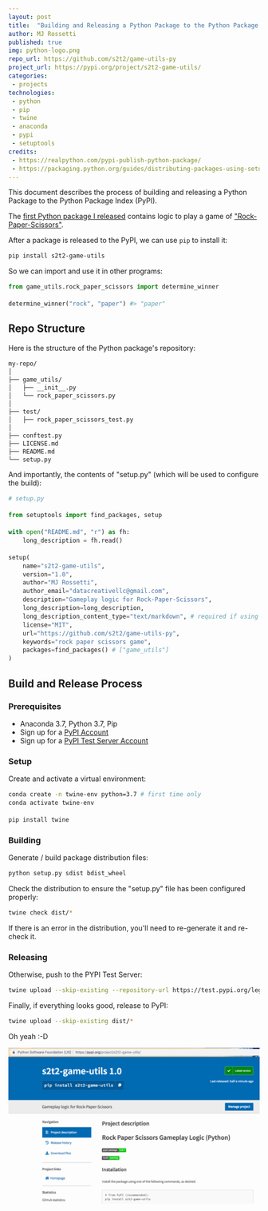 ```yaml
---
layout: post
title:  "Building and Releasing a Python Package to the Python Package Index"
author: MJ Rossetti
published: true
img: python-logo.png
repo_url: https://github.com/s2t2/game-utils-py
project_url: https://pypi.org/project/s2t2-game-utils/
categories:
 - projects
technologies:
 - python
 - pip
 - twine
 - anaconda
 - pypi
 - setuptools
credits:
 - https://realpython.com/pypi-publish-python-package/
 - https://packaging.python.org/guides/distributing-packages-using-setuptools/
---
```


This document describes the process of building and releasing a Python Package to the Python Package Index (PyPI).

The [first Python package I released](https://pypi.org/project/s2t2-game-utils/) contains logic to play a game of ["Rock-Paper-Scissors"](https://en.wikipedia.org/wiki/Rock%E2%80%93paper%E2%80%93scissors).

After a package is released to the PyPI, we can use `pip` to install it:

```sh
pip install s2t2-game-utils
```

So we can import and use it in other programs:

```py
from game_utils.rock_paper_scissors import determine_winner

determine_winner("rock", "paper") #> "paper"
```

## Repo Structure

Here is the structure of the Python package's repository:

```
my-repo/
│
├── game_utils/
│   ├── __init__.py
│   └── rock_paper_scissors.py
│
├── test/
│   ├── rock_paper_scissors_test.py
│
├── conftest.py
├── LICENSE.md
├── README.md
└── setup.py
```

And importantly, the contents of "setup.py" (which will be used to configure the build):

```py
# setup.py

from setuptools import find_packages, setup

with open("README.md", "r") as fh:
    long_description = fh.read()

setup(
    name="s2t2-game-utils",
    version="1.0",
    author="MJ Rossetti",
    author_email="datacreativellc@gmail.com",
    description="Gameplay logic for Rock-Paper-Scissors",
    long_description=long_description,
    long_description_content_type="text/markdown", # required if using a md file for long desc
    license="MIT",
    url="https://github.com/s2t2/game-utils-py",
    keywords="rock paper scissors game",
    packages=find_packages() # ["game_utils"]
)
```

## Build and Release Process

### Prerequisites

  + Anaconda 3.7, Python 3.7, Pip
  + Sign up for a [PyPI Account](https://pypi.org)
  + Sign up for a [PyPI Test Server Account](https://test.pypi.org)

### Setup

Create and activate a virtual environment:

```sh
conda create -n twine-env python=3.7 # first time only
conda activate twine-env

pip install twine
```

### Building

Generate / build package distribution files:

```sh
python setup.py sdist bdist_wheel
```

Check the distribution to ensure the "setup.py" file has been configured properly:

```sh
twine check dist/*
```

If there is an error in the distribution, you'll need to re-generate it and re-check it.

### Releasing

Otherwise, push to the PYPI Test Server:

```sh
twine upload --skip-existing --repository-url https://test.pypi.org/legacy/ dist/*
```

Finally, if everything looks good, release to PyPI:

```sh
twine upload --skip-existing dist/*
```

Oh yeah :-D

![A screenshot of the package on the python package index](/assets/img/posts/rock-paper-scissors-pypi.png)
